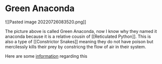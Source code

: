  # Green Anaconda
![[Pasted image 20220726083520.png]]

The picture above is called Green Anaconda, now I know why they named it anaconda because it is a relative cousin of [[Reticulated Python]]. This is also a type of [[Constrictor Snakes]] meaning they do not have poison but mercilessly kills their prey by constricng the flow of air in their system.

Here are some [information](https://www.nationalgeographic.com/animals/reptiles/facts/green-anaconda) regarding this 


